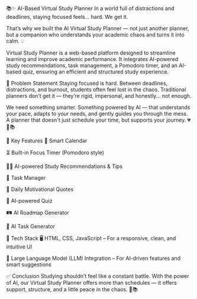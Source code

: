 📚✨ AI-Based Virtual Study Planner
In a world full of distractions and deadlines, staying focused feels… hard.
We get it.

That’s why we built the AI Virtual Study Planner —
not just another planner, but a companion who understands your academic chaos and turns it into calm. 💡

Virtual Study Planner is a web-based platform designed to streamline learning and improve academic performance.
It integrates AI-powered study recommendations, task management, a Pomodoro timer, and an AI-based quiz, ensuring an efficient and structured study experience.

🧩 Problem Statement
Staying focused is hard.
Between deadlines, distractions, and burnout, students often feel lost in the chaos.
Traditional planners don’t get it — they’re rigid, impersonal, and honestly... not enough.

We need something smarter.
Something powered by AI — that understands your pace, adapts to your needs, and gently guides you through the mess.
A planner that doesn't just schedule your time, but supports your journey. 💔🤖📚

🚀 Key Features
📅 Smart Calendar

⏳ Built-in Focus Timer (Pomodoro style)

🧑‍🏫 AI-powered Study Recommendations & Tips

🎯 Task Manager

🧘 Daily Motivational Quotes

💬 AI-powered Quiz

🛤️ AI Roadmap Generator

📝 AI Task Generator

🔧 Tech Stack
🖥️ HTML, CSS, JavaScript – For a responsive, clean, and intuitive UI

🤖 Large Language Model (LLM) Integration – For AI-driven features and smart suggestions

✅ Conclusion
Studying shouldn’t feel like a constant battle.
With the power of AI, our Virtual Study Planner offers more than schedules —
it offers support, structure, and a little peace in the chaos. 🌿📚

